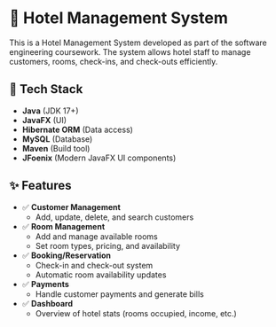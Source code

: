 # 🏨 Hotel Management System

This is a Hotel Management System developed as part of the software engineering coursework. The system allows hotel staff to manage customers, rooms, check-ins, and check-outs efficiently.

## 🔧 Tech Stack

- **Java** (JDK 17+)
- **JavaFX** (UI)
- **Hibernate ORM** (Data access)
- **MySQL** (Database)
- **Maven** (Build tool)
- **JFoenix** (Modern JavaFX UI components)

## ✨ Features

- ✅ **Customer Management**
  - Add, update, delete, and search customers
- ✅ **Room Management**
  - Add and manage available rooms
  - Set room types, pricing, and availability
- ✅ **Booking/Reservation**
  - Check-in and check-out system
  - Automatic room availability updates
- ✅ **Payments**
  - Handle customer payments and generate bills
- ✅ **Dashboard**
  - Overview of hotel stats (rooms occupied, income, etc.)



